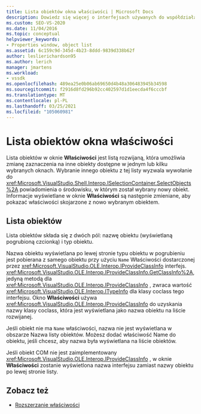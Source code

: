 ```yaml
---
title: Lista obiektów okna właściwości | Microsoft Docs
description: Dowiedz się więcej o interfejsach używanych do współdziałania z listą obiektów w okno Właściwości w środowisku IDE programu Visual Studio.
ms.custom: SEO-VS-2020
ms.date: 11/04/2016
ms.topic: conceptual
helpviewer_keywords:
- Properties window, object list
ms.assetid: 6c159c9d-345d-4b23-8ddd-9839d338b62f
author: leslierichardson95
ms.author: lerich
manager: jmartens
ms.workload:
- vssdk
ms.openlocfilehash: 489ea25e0b06ab69650d4b48a306483945b34598
ms.sourcegitcommit: f2916d8fd296b92cc402597d1d1eecda4f6cccbf
ms.translationtype: MT
ms.contentlocale: pl-PL
ms.lasthandoff: 03/25/2021
ms.locfileid: "105060981"
---
```

# <a name="properties-window-object-list"></a>Lista obiektów okna właściwości
Lista obiektów w oknie **Właściwości** jest listą rozwijaną, która umożliwia zmianę zaznaczenia na inne obiekty dostępne w jednym lub kilku wybranych oknach. Wybranie innego obiektu z tej listy wyzwala wywołanie do <xref:Microsoft.VisualStudio.Shell.Interop.ISelectionContainer.SelectObjects%2A> powiadomienia o środowisku, w którym został wybrany nowy obiekt. Informacje wyświetlane w oknie **Właściwości** są następnie zmieniane, aby pokazać właściwości skojarzone z nowo wybranym obiektem.

## <a name="the-object-list"></a>Lista obiektów
 Lista obiektów składa się z dwóch pól: nazwę obiektu (wyświetlaną pogrubioną czcionką) i typ obiektu.

 Nazwa obiektu wyświetlana po lewej stronie typu obiektu w pogrubieniu jest pobierana z samego obiektu przy użyciu `Name` Właściwości dostarczonej przez <xref:Microsoft.VisualStudio.OLE.Interop.IProvideClassInfo> interfejs. <xref:Microsoft.VisualStudio.OLE.Interop.IProvideClassInfo.GetClassInfo%2A>, jedyną metodą dla <xref:Microsoft.VisualStudio.OLE.Interop.IProvideClassInfo> , zwraca wartość <xref:Microsoft.VisualStudio.OLE.Interop.ITypeInfo> dla klasy coclass tego interfejsu. Okno **Właściwości** używa <xref:Microsoft.VisualStudio.OLE.Interop.IProvideClassInfo> do uzyskania nazwy klasy coclass, która jest wyświetlana jako nazwa obiektu na liście rozwijanej.

 Jeśli obiekt nie ma `Name` właściwości, nazwa nie jest wyświetlana w obszarze Nazwa listy obiektów. Możesz dodać właściwość Name do obiektu, jeśli chcesz, aby nazwa była wyświetlana na liście obiektów.

 Jeśli obiekt COM nie jest zaimplementowany <xref:Microsoft.VisualStudio.OLE.Interop.IProvideClassInfo> , w oknie **Właściwości** zostanie wyświetlona nazwa interfejsu zamiast nazwy obiektu po lewej stronie listy.

## <a name="see-also"></a>Zobacz też
- [Rozszerzanie właściwości](../../extensibility/internals/extending-properties.md)
